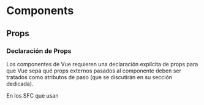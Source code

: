 # Components

## Props

### Declaración de Props

Los componentes de Vue requieren una declaración explícita de props para que Vue sepa qué props externos pasados al componente deben ser tratados como atributos de paso (que se discutirán en su sección dedicada).

En los SFC que usan <script setup>, los props se pueden declarar usando la macro defineProps():

```vue
<script setup>
const props = defineProps(['foo'])
console.log(props.foo)
</script>
```  

En los componentes que no usan <script setup>, los props se declaran usando la opción props:

```js
export default {
  props: ['foo'],
  setup(props) {
    // setup() recibe props como primer argumento.
    console.log(props.foo)
  }
}
```

Observa que el argumento pasado a defineProps() es el mismo que el valor proporcionado a la opción props: la misma API de opciones de props se comparte entre los dos estilos de declaración.

Además de declarar props usando una matriz de cadenas, también podemos usar la sintaxis de objeto:

```vue
<script setup>
defineProps({
  title: String,
  likes: Number
})
```

```js
// en componentes que no usan <script setup>
export default {
  props: {
    title: String,
    likes: Number
  }
}
```

Para cada propiedad en la sintaxis de declaración de objeto, la clave es el nombre del prop, mientras que el valor debe ser la función constructora del tipo esperado.

Esto no solo documenta su componente, sino que también advertirá a otros desarrolladores que usen su componente en la consola del navegador si pasan el tipo incorrecto. Discutiremos más detalles sobre la validación de props más adelante en esta página.

Si estás usando TypeScript con <script setup>, también es posible declarar props usando solo anotaciones de tipo:

```vue
<script setup lang="ts">
defineProps<{
  title?: string
  likes?: number
}>()
</script>
```

## Detalles del paso de Props

### Casing de los nombres de Props

Declaramos los nombres de props largos usando camelCase porque esto evita tener que usar comillas cuando se usan como claves de propiedad, y nos permite hacer referencia a ellos directamente en expresiones de plantilla porque son identificadores de JavaScript válidos:

```js
defineProps({
  greetingMessage: String
})
```

```html
<span>{{ greetingMessage }}</span>
```

Técnicamente, también se puede usar camelCase al pasar props a un componente hijo (excepto en las plantillas DOM). Sin embargo, la convención es usar kebab-case en todos los casos para alinearse con los atributos HTML:

```vue
<MyComponent greeting-message="hello" />
```

Usamos PascalCase para las etiquetas de los componentes cuando es posible porque mejora la legibilidad de la plantilla al diferenciar los componentes de Vue de los elementos nativos. Sin embargo, no hay tanto beneficio práctico en usar camelCase al pasar props, por lo que elegimos seguir las convenciones de cada lenguaje.

## Props estáticos vs. dinámicos

Hasta ahora, has visto props pasados como valores estáticos, como en:

```vue
<BlogPost title="Mi viaje con Vue" />
```

También has visto props asignados dinámicamente con v-bind o su atajo :, como en:

```vue
<!-- Asignar dinámicamente el valor de una variable -->
<BlogPost :title="post.title" />
<!-- Asignar dinámicamente el valor de una expresión compleja -->
<BlogPost :title="post.title + ' por ' + post.author.name" />
```

## Pasando diferentes tipos de valores

En los dos ejemplos anteriores, sucedió que pasamos valores de cadena, pero cualquier tipo de valor se puede pasar a un prop.

### Número

```html
Copy code
<!-- Aunque `42` es estático, necesitamos v-bind para decirle a Vue que -->
<!-- esta es una expresión de JavaScript en lugar de una cadena.      -->
<BlogPost :likes="42" />

<!-- Asignar dinámicamente el valor de una variable. -->
<BlogPost :likes="post.likes" />
```
### Booleano

```html
<!-- Incluir el prop sin valor implicará `true`. -->
<BlogPost is-published />

<!-- Aunque `false` es estático, necesitamos v-bind para decirle a Vue que -->
<!-- esta es una expresión de JavaScript en lugar de una cadena.          -->
<BlogPost :is-published="false" />

<!-- Asignar dinámicamente el valor de una variable. -->
<BlogPost :is-published="post.isPublished" />
```

### Array

```vue
<!-- Aunque la matriz es estática, necesitamos v-bind para decirle a Vue que -->
<!-- esta es una expresión de JavaScript en lugar de una cadena.            -->
<BlogPost :comment-ids="[234, 266, 273]" />

<!-- Asignar dinámicamente el valor de una variable. -->
<BlogPost :comment-ids="post.commentIds" />
```

### Objeto

```vue
<!-- Aunque el objeto es estático, necesitamos v-bind para decirle a Vue que -->
<!-- esta es una expresión de JavaScript en lugar de una cadena.            -->
<BlogPost
  :author="{
    name: 'Verónica',
    company: 'Veridian Dynamics'
  }"
 />

<!-- Asignar dinámicamente el valor de una variable. -->
<BlogPost :author="post.author" />
```

## Enlazando múltiples propiedades usando un objeto

Si quieres pasar todas las propiedades de un objeto como props, puedes usar v-bind sin un argumento (v-bind en lugar de :nombre-de-prop). Por ejemplo, dada un objeto post:

```js
const post = {
  id: 1,
  title: 'Mi viaje con Vue'
}
```
La siguiente plantilla:

```vue
<BlogPost v-bind="post" />
```

Será equivalente a:

```vue
<BlogPost :id="post.id" :title="post.title" />
```

**Flujo de datos unidireccional

Todos los props forman una vinculación unidireccional descendente entre la propiedad secundaria y la principal: cuando se actualiza la propiedad principal, se transmitirá a la secundaria, pero no al revés. Esto evita que los componentes secundarios muten accidentalmente el estado del principal, lo que puede hacer que el flujo de datos de su aplicación sea más difícil de entender.

Además, cada vez que se actualiza el componente principal, todas las props en el componente secundario se actualizarán con el valor más reciente. Esto significa que no debes intentar mutar unapropiedad dentro de un componente secundario. Si lo haces, Vue te avisará en la consola:

```js
const props = defineProps(['foo'])
// ❌ advertencia, ¡las props son de solo lectura!
props.foo = 'bar'
```
  
Por lo general, hay dos casos en los que es tentador mutar un prop:

El prop se utiliza para pasar un valor inicial;
el componente secundario quiere usarlo como una propiedad de datos local después. En este caso, es mejor definir una propiedad de datos local que use el prop como su valor inicial:

```js
const props = defineProps(['initialCounter'])

// counter solo usa props.initialCounter como valor inicial;
// está desconectado de futuras actualizaciones de prop.
const counter = ref(props.initialCounter)
```

El prop se pasa como un valor sin procesar que necesita ser transformado. En este caso, es mejor definir una propiedad computada que use el valor del prop:

```js
const props = defineProps(['size'])
// propiedad computada que se actualiza automáticamente cuando cambia la prop
const sizeNormalizado = computed(() => props.size.trim().toLowerCase())
```

## Mutando objetos/arrays como props

Cuando se pasan objetos y matrices como props, aunque el componente secundario no puede mutar la vinculación de la prop, podrá mutar las propiedades anidadas del objeto o la matriz. Esto se debe a que en JavaScript, los objetos y las matrices se pasan por referencia, y es demasiado costoso para Vue evitar dichas mutaciones.

La principal desventaja de estas mutaciones es que permite que el componente secundario afecte el estado principal de una manera que no es obvia para el componente principal, lo que potencialmente dificulta la comprensión del flujo de datos en el futuro. Como buena práctica, debes evitar tales mutaciones a menos que el componente principal y secundario estén estrechamente acoplados por diseño. En la mayoría de los casos, el componente secundario debe emitir un evento para permitir que el componente principal realice la mutación.

## Validación de props

Los componentes pueden especificar requisitos para sus props, como los tipos que ya has visto. Si un requisito no se cumple, Vue te avisará en la consola de JavaScript del navegador. Esto es especialmente útil al desarrollar un componente que está destinado a ser utilizado por otros.

Para especificar la validación de props, puedes proporcionar un objeto con requisitos de validación a la macro defineProps (), en lugar de una matriz de cadenas. Por ejemplo:

```js
defineProps({
  // Comprobación básica de tipo
  // (los valores `null` y `undefined` permitirán cualquier tipo)
  propA: Number,
  // Múltiples tipos posibles
  propB: [String, Number],
  // Cadena obligatoria
  propC: {
    type: String,
    required: true
  },
  // Número con un valor predeterminado
  propD: {
    type: Number,
    default: 100
  },
  // Objeto con un valor predeterminado
  propE: {
    type: Object,
    // Los valores predeterminados de objetos o matrices deben devolverse desde
    // una función de fábrica. La función recibe las props sin procesar
    // recibidas por el componente como argumento.
    default(rawProps) {
      return { mensaje: 'hola'

    }
    },
// Función con un valor predeterminado
propG: {
type: Function,
// A diferencia del valor predeterminado de objetos o matrices, esto no es una fábrica.
// función: esta es una función que sirve como valor predeterminado.
default() {
return 'Función predeterminada'
}
}
})
```

**TIP**
El código dentro del argumento defineProps () no puede acceder a otras variables declaradas en `<script setup>`, porque toda la expresión se mueve a un ámbito de función externo cuando se compila.

### Detalles adicionales:
- Todas las props son opcionales de forma predeterminada, a menos que se especifique `required: true`.
- Una prop opcional ausente, que no sea Boolean, tendrá un valor `undefined`.
- Las props Boolean ausentes se convertirán en `false`. Puedes cambiar esto estableciendo un valor predeterminado: es decir, `default: undefined` para comportarse como una prop no booleana.
- Si se especifica un valor predeterminado, se utilizará si el valor de prop resuelto es `undefined`: esto incluye tanto cuando falta la prop como cuando se pasa un valor explícito `undefined`.
- Cuando falla la validación de la prop, Vue producirá una advertencia en la consola (si se usa la versión de desarrollo).
- Si se utilizan las declaraciones de props basadas en tipos, Vue intentará compilar las anotaciones de tipos en declaraciones de props equivalentes en tiempo de ejecución. Por ejemplo, `defineProps<{ msg: string }>` se compilará en `{ msg: { type: String, required: true }}`.

## Comprobaciones de tipo en tiempo de ejecución

El tipo puede ser uno de los siguientes constructores nativos:

- String
- Number
- Boolean
- Array
- Object
- Date
- Function
- Symbol

Además, el tipo también puede ser una clase personalizada o una función constructora, y la comprobación se realizará con una comprobación instanceof. Por ejemplo, dada la siguiente clase:

```js
class Persona {
  constructor(nombre, apellido) {
    this.nombre = nombre
    this.apellido = apellido
  }
}
```
Puedes usarla como tipo de una prop:
```js
defineProps({
  autor: Persona
})
````

Vue usará instanceof Persona para validar si el valor de la prop autor es realmente una instancia de la clase Persona.

## Casteo Booleano

Las props con tipo Boolean tienen reglas especiales de casteo para imitar el comportamiento de los atributos booleanos nativos. Dado un <MyComponent> con la siguiente declaración:

```js
defineProps({
  deshabilitado: Boolean
})
````

El componente se puede usar así:

```html
<!-- equivalente a pasar :deshabilitado="true" -->
<MyComponent deshabilitado />

<!-- equivalente a pasar :deshabilitado="false" -->
<MyComponent />
````

Cuando se declara una prop para permitir múltiples tipos, por ejemplo:

```js
defineProps({
  deshabilitado: [Boolean, Number]
})
````

Las reglas de casteo para Boolean se aplicarán independientemente del orden de aparición de los tipos.
